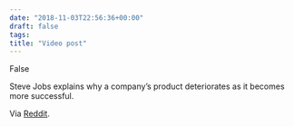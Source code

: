 ```yaml
---
date: "2018-11-03T22:56:36+00:00"
draft: false
tags: 
title: "Video post"
---
```

False



Steve Jobs explains why a company’s product deteriorates as it becomes more successful.

Via [Reddit](https://reddit.com/r/videos/comments/9tv799/steve_jobs_explains_why_a_companys_product/).
